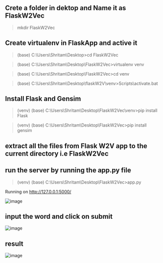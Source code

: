 ## Crete a folder in dektop and Name it as FlaskW2Vec
> mkdir FlaskW2Vec

## Create virtualenv in FlaskApp and active it

> (base) C:\Users\Shritam\Desktop>cd FlaskW2Vec

> (base) C:\Users\Shritam\Desktop\FlaskW2Vec>virtualenv venv

> (base) C:\Users\Shritam\Desktop\FlaskW2Vec>cd venv


> (base) C:\Users\Shritam\Desktop\flaskW2V\venv>Scripts\activate.bat

## Install Flask and Gensim

> (venv) (base) C:\Users\Shritam\Desktop\FlaskW2Vec\venv>pip install Flask

> (venv) (base) C:\Users\Shritam\Desktop\FlaskW2Vec>pip install gensim


## extract all the files from Flask W2V app to the current directory i.e FlaskW2Vec

## run the server by running the app.py file

> (venv) (base) C:\Users\Shritam\Desktop\FlaskW2Vec>app.py

Running on http://127.0.0.1:5000/

![image](https://user-images.githubusercontent.com/40149802/74108202-c2e5a500-4b9d-11ea-8998-f13a533ce13d.png)

## input the word and click on submit

![image](https://user-images.githubusercontent.com/40149802/74108213-f32d4380-4b9d-11ea-912f-7448f9579ae2.png)

## result

![image](https://user-images.githubusercontent.com/40149802/74108239-430c0a80-4b9e-11ea-871c-8858c874f0c8.png)



